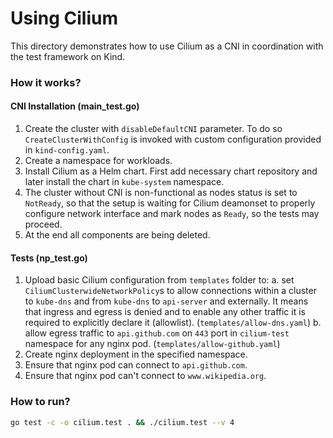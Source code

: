 # Using Cilium

This directory demonstrates how to use Cilium as a CNI in coordination with the test framework on Kind.

### How it works?

#### CNI Installation (main_test.go)

1. Create the cluster with `disableDefaultCNI` parameter. To do so `CreateClusterWithConfig` is invoked with custom
   configuration provided in `kind-config.yaml`.
2. Create a namespace for workloads.
3. Install Cilium as a Helm chart. First add necessary chart repository and later install the chart in `kube-system`
   namespace.
4. The cluster without CNI is non-functional as nodes status is set to `NotReady`, so that the setup is waiting for Cilium
   deamonset to properly configure network interface and mark nodes as `Ready`, so the tests may proceed.
5. At the end all components are being deleted.

#### Tests (np_test.go)

1. Upload basic Cilium configuration from `templates` folder to:
   a. set `CiliumClusterwideNetworkPolicy`s to allow connections
   within a cluster to `kube-dns` and from `kube-dns` to `api-server` and externally.  It means that ingress and egress is denied and to enable any other traffic it is required to explicitly declare it (allowlist). (`templates/allow-dns.yaml`)
   b. allow egress traffic to `api.github.com` on `443` port in `cilium-test` namespace for any nginx
   pod. (`templates/allow-github.yaml`)
2. Create nginx deployment in the specified namespace.
3. Ensure that nginx pod can connect to `api.github.com`.
4. Ensure that nginx pod can't connect to `www.wikipedia.org`.

### How to run?

```bash
go test -c -o cilium.test . && ./cilium.test --v 4
```
